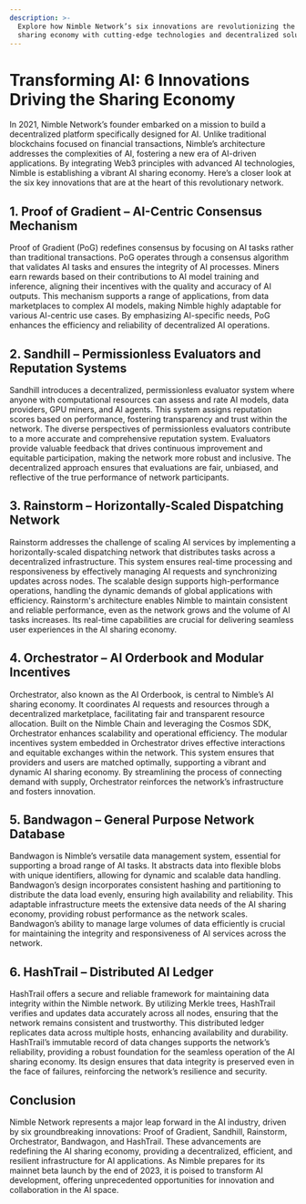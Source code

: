 ```yaml
---
description: >-
  Explore how Nimble Network’s six innovations are revolutionizing the AI
  sharing economy with cutting-edge technologies and decentralized solutions.
---
```


# Transforming AI: 6 Innovations Driving the Sharing Economy

In 2021, Nimble Network’s founder embarked on a mission to build a decentralized platform specifically designed for AI. Unlike traditional blockchains focused on financial transactions, Nimble’s architecture addresses the complexities of AI, fostering a new era of AI-driven applications. By integrating Web3 principles with advanced AI technologies, Nimble is establishing a vibrant AI sharing economy. Here’s a closer look at the six key innovations that are at the heart of this revolutionary network.

## 1. Proof of Gradient – AI-Centric Consensus Mechanism

Proof of Gradient (PoG) redefines consensus by focusing on AI tasks rather than traditional transactions. PoG operates through a consensus algorithm that validates AI tasks and ensures the integrity of AI processes. Miners earn rewards based on their contributions to AI model training and inference, aligning their incentives with the quality and accuracy of AI outputs. This mechanism supports a range of applications, from data marketplaces to complex AI models, making Nimble highly adaptable for various AI-centric use cases. By emphasizing AI-specific needs, PoG enhances the efficiency and reliability of decentralized AI operations.

## 2. Sandhill – Permissionless Evaluators and Reputation Systems

Sandhill introduces a decentralized, permissionless evaluator system where anyone with computational resources can assess and rate AI models, data providers, GPU miners, and AI agents. This system assigns reputation scores based on performance, fostering transparency and trust within the network. The diverse perspectives of permissionless evaluators contribute to a more accurate and comprehensive reputation system. Evaluators provide valuable feedback that drives continuous improvement and equitable participation, making the network more robust and inclusive. The decentralized approach ensures that evaluations are fair, unbiased, and reflective of the true performance of network participants.

## 3. Rainstorm – Horizontally-Scaled Dispatching Network

Rainstorm addresses the challenge of scaling AI services by implementing a horizontally-scaled dispatching network that distributes tasks across a decentralized infrastructure. This system ensures real-time processing and responsiveness by effectively managing AI requests and synchronizing updates across nodes. The scalable design supports high-performance operations, handling the dynamic demands of global applications with efficiency. Rainstorm's architecture enables Nimble to maintain consistent and reliable performance, even as the network grows and the volume of AI tasks increases. Its real-time capabilities are crucial for delivering seamless user experiences in the AI sharing economy.

## 4. Orchestrator – AI Orderbook and Modular Incentives

Orchestrator, also known as the AI Orderbook, is central to Nimble’s AI sharing economy. It coordinates AI requests and resources through a decentralized marketplace, facilitating fair and transparent resource allocation. Built on the Nimble Chain and leveraging the Cosmos SDK, Orchestrator enhances scalability and operational efficiency. The modular incentives system embedded in Orchestrator drives effective interactions and equitable exchanges within the network. This system ensures that providers and users are matched optimally, supporting a vibrant and dynamic AI sharing economy. By streamlining the process of connecting demand with supply, Orchestrator reinforces the network’s infrastructure and fosters innovation.

## 5. Bandwagon – General Purpose Network Database

Bandwagon is Nimble’s versatile data management system, essential for supporting a broad range of AI tasks. It abstracts data into flexible blobs with unique identifiers, allowing for dynamic and scalable data handling. Bandwagon’s design incorporates consistent hashing and partitioning to distribute the data load evenly, ensuring high availability and reliability. This adaptable infrastructure meets the extensive data needs of the AI sharing economy, providing robust performance as the network scales. Bandwagon’s ability to manage large volumes of data efficiently is crucial for maintaining the integrity and responsiveness of AI services across the network.

## 6. HashTrail – Distributed AI Ledger

HashTrail offers a secure and reliable framework for maintaining data integrity within the Nimble network. By utilizing Merkle trees, HashTrail verifies and updates data accurately across all nodes, ensuring that the network remains consistent and trustworthy. This distributed ledger replicates data across multiple hosts, enhancing availability and durability. HashTrail’s immutable record of data changes supports the network’s reliability, providing a robust foundation for the seamless operation of the AI sharing economy. Its design ensures that data integrity is preserved even in the face of failures, reinforcing the network’s resilience and security.

## Conclusion

Nimble Network represents a major leap forward in the AI industry, driven by six groundbreaking innovations: Proof of Gradient, Sandhill, Rainstorm, Orchestrator, Bandwagon, and HashTrail. These advancements are redefining the AI sharing economy, providing a decentralized, efficient, and resilient infrastructure for AI applications. As Nimble prepares for its mainnet beta launch by the end of 2023, it is poised to transform AI development, offering unprecedented opportunities for innovation and collaboration in the AI space.
